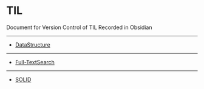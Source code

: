 # TIL
Document for Version Control of TIL Recorded in Obsidian
***
- [DataStructure](DataStructure.md)
***
- [Full-TextSearch](Full-TextSearch.md)
***
- [SOLID](SOLID.md)